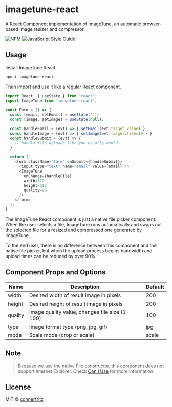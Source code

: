 # imagetune-react

A React Component implementation of [ImageTune](https://github.com/connerfritz/imagetune), an automatic browser-based image resizer and compressor.

[![NPM](https://img.shields.io/npm/v/imagetune-react.svg)](https://www.npmjs.com/package/imagetune-react) [![JavaScript Style Guide](https://img.shields.io/badge/code_style-standard-brightgreen.svg)](https://standardjs.com)


## Usage
Install ImageTune React
```bash
npm i imagetune-react
```

Then import and use it like a regular React component.
```js
import React, { useState } from 'react';
import ImageTune from 'imagetune-react';

const Form = () => {
  const [email, setEmail] = useState('');
  const [image, setImage] = useState(null);

  const handleEmail = (evt) => { setEmail(evt.target.value) }
  const handleImage = (evt) => { setImage(evt.target.files[0]) }
  const handleSubmit = (evt) => {
    // handle file uploads like you usually would
  }

  return (
    <form className="form" onSubmit={handleSubmit}>
      <input type="text" name="email" value={email} />
      <ImageTune 
        onChange={handleFile} 
        width=512 
        height=512
        quality=90
      />
    </form>
  );
}
```

The ImageTune React component is just a native file picker component. When the user selects a file, ImageTune runs automatically and swaps out the selected file for a resized and compressed one generated by ImageTune.

To the end user, there is no difference between this component and the native file picker, but when the upload process begins bandwidth and upload times can be reduced by over 90%.

## Component Props and Options
| Name    | Description                                    | Default |
|---------|------------------------------------------------|---------|
| width   | Desired width of result image in pixels        | 200     |
| height  | Desired height of result image in pixels       | 200     |
| quality | Image quality value, changes file size (1-100) | 100     |
| type    | Image format type (png, jpg, gif)              | jpg     |
| mode    | Scale mode (crop or scale)                     | scale   |

## Note

> Because we use the native File constructor, this component does not support Internet Explorer. Check [Can I Use](https://caniuse.com/fileapi) for more information.


## License

MIT © [connerfritz](https://github.com/connerfritz)
